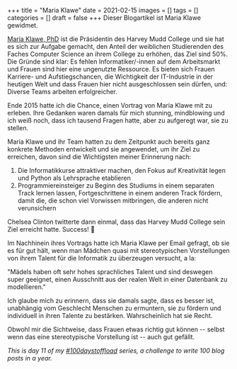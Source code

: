 +++
title = "Maria Klawe"
date = 2021-02-15
images = []
tags = []
categories = []
draft = false
+++
Dieser Blogartikel ist Maria Klawe gewidmet.

[Maria Klawe, PhD](https://de.wikipedia.org/wiki/Maria_Klawe) ist die Präsidentin des Harvey Mudd College und sie hat es sich zur Aufgabe gemacht, den Anteil der weiblichen Studierenden des Faches Computer Science an ihrem College zu erhöhen, das Ziel sind 50%. Die Gründe sind klar: Es fehlen Informatiker/-innen auf dem Arbeitsmarkt und Frauen sind hier eine ungenutzte Ressource. Es bieten sich Frauen Karriere- und  Aufstiegschancen, die Wichtigkeit der IT-Industrie in der heutigen Welt und dass Frauen hier nicht ausgeschlossen sein dürfen, und: Diverse Teams arbeiten erfolgreicher.

Ende 2015 hatte ich die Chance, einen Vortrag von Maria Klawe mit zu erleben. Ihre Gedanken waren damals für mich stunning, mindblowing und ich weiß noch, dass ich tausend Fragen hatte, aber zu aufgeregt war, sie zu stellen. 

Maria Klawe und ihr Team hatten zu dem Zeitpunkt auch bereits ganz konkrete Methoden entwickelt und sie angewendet, um ihr Ziel zu erreichen, davon sind die Wichtigsten meiner Erinnerung nach:

1. Die Informatikkurse attraktiver machen, den Fokus auf Kreativität legen und Python als Lehrsprache etablieren
2. Programmiereinsteiger zu Beginn des Studiums in einem separaten Track lernen lassen, Fortgeschrittene in einem anderen Track fördern, damit die, die schon viel Vorwissen mitbringen, die anderen nicht verunsichern

Chelsea Clinton twitterte dann einmal, dass das Harvey Mudd College sein Ziel erreicht hatte. Success! 🙂

Im Nachhinein ihres Vortrags hatte ich Maria Klawe per Email gefragt, ob sie es für gut hält, wenn man Mädchen quasi mit stereotypischen Vorstellungen von ihrem Talent für die Informatik zu überzeugen versucht, a la:

"Mädels haben oft sehr hohes sprachliches Talent und sind deswegen super geeignet, einen Ausschnitt aus der realen Welt in einer Datenbank zu modellieren."

Ich glaube mich zu erinnern, dass sie damals sagte, dass es besser ist, unabhängig vom Geschlecht Menschen zu ermuntern, sie zu fördern und individuell in ihren Talente zu bestärken. Wahrscheinlich hat sie Recht.

Obwohl mir die Sichtweise, dass Frauen etwas richtig gut können -- selbst wenn das eine stereotypische Vorstellung ist -- auch gut gefällt.

_This is day 11 of my [#100daystoffload](https://100daystooffload.com/) series, a challenge to write 100 blog posts in a year._